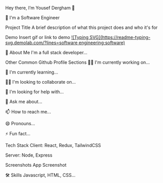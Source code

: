 Hey there, I’m Yousef Dergham 👋

🏢 I'm a Software Engineer 

Project Title
A brief description of what this project does and who it's for

Demo
Insert gif or link to demo
[![Typing SVG](https://readme-typing-svg.demolab.com/?lines=software engineering;software)](https://git.io/typing-svg)

🚀 About Me
I'm a full stack developer...

Other Common Github Profile Sections
👩‍💻 I'm currently working on...

🧠 I'm currently learning...

👯‍♀️ I'm looking to collaborate on...

🤔 I'm looking for help with...

💬 Ask me about...

📫 How to reach me...

😄 Pronouns...

⚡️ Fun fact...

Tech Stack
Client: React, Redux, TailwindCSS

Server: Node, Express

Screenshots
App Screenshot

🛠 Skills
Javascript, HTML, CSS...
